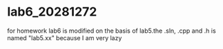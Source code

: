 # lab6_20281272
 for homework
 lab6 is modified on the basis of lab5.the .sln, .cpp and .h is named "lab5.xx" because I am very lazy
